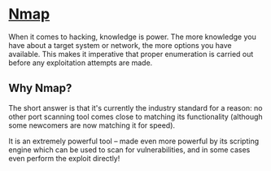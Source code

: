 # [Nmap](https://tryhackme.com/room/furthernmap)

When it comes to hacking, knowledge is power. The more knowledge you have about a target system or network, the more options you have available. This makes it imperative that proper enumeration is carried out before any exploitation attempts are made.

## Why Nmap?

The short answer is that it's currently the industry standard for a reason: no other port scanning tool comes close to matching its functionality (although some newcomers are now matching it for speed).

It is an extremely powerful tool – made even more powerful by its scripting engine which can be used to scan for vulnerabilities, and in some cases even perform the exploit directly!
